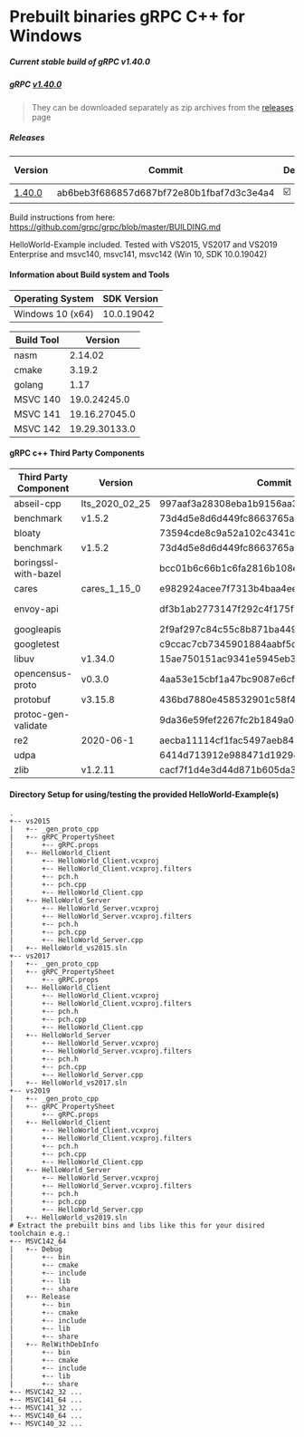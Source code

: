 # Prebuilt binaries gRPC C++ for Windows
##### Current stable build of gRPC v1.40.0
##### gRPC [v1.40.0](https://github.com/grpc/grpc/releases/tag/v1.40.0) 

> They can be downloaded separately as zip archives from the  [releases](https://github.com/thommyho/gRPC_windows/releases) page


##### Releases

| Version | Commit | Debug | Release  | RelWithDebInfo | MSVC142 32Bit | MSVC142 64Bit | MSVC141 32 Bit | MSVC141 64 Bit | MSVC140 32 Bit | MSVC140 64 Bit | Example |
|---------|------------|-------|----------|----------------|---------------|---------------|----------------|----------------|----------------|----------------|---------|
| [1.40.0 ](https://github.com/thommyho/gRPC_windows/releases/tag/v1.40.0) | ab6beb3f686857d687bf72e80b1fbaf7d3c3e4a4 | :ballot_box_with_check: | :ballot_box_with_check: | :ballot_box_with_check:              | :ballot_box_with_check:             | :ballot_box_with_check:             | :ballot_box_with_check:              | :ballot_box_with_check:              | :ballot_box_with_check:              | :ballot_box_with_check:              | :ballot_box_with_check:       |

Build instructions from here: https://github.com/grpc/grpc/blob/master/BUILDING.md

HelloWorld-Example included. Tested with VS2015, VS2017 and VS2019 Enterprise and msvc140, msvc141, msvc142 (Win 10, SDK 10.0.19042)

#### Information about Build system and Tools

| Operating System | SDK Version   |
|------------------|---------------|
| Windows 10 (x64) |  10.0.19042   |

| Build Tool       | Version        |
|------------------|----------------|
| nasm             | 2.14.02        |
| cmake            | 3.19.2         |
| golang           | 1.17           |
| MSVC 140         | 19.0.24245.0   |
| MSVC 141         | 19.16.27045.0  |
| MSVC 142         | 19.29.30133.0  |

#### gRPC c++ Third Party Components

| Third Party Component | Version        | Commit                                   | Link                                                       |
|-----------------------|----------------|------------------------------------------|------------------------------------------------------------|
| abseil-cpp            | lts_2020_02_25 | 997aaf3a28308eba1b9156aa35ab7bca9688e9f6 | https://github.com/abseil/abseil-cpp                       |
| benchmark             | v1.5.2         | 73d4d5e8d6d449fc8663765a42aa8aeeee844489 | https://github.com/google/benchmark                        |
| bloaty                |                | 73594cde8c9a52a102c4341c244c833aa61b9c06 | https://github.com/google/bloaty                           |
| benchmark             | v1.5.2         | 73d4d5e8d6d449fc8663765a42aa8aeeee844489 | https://github.com/google/benchmark                        |
| boringssl-with-bazel  |                | bcc01b6c66b1c6fa2816b108e50a544b757fbd7b | https://github.com/google/boringssl                        |
| cares                 | cares_1_15_0   | e982924acee7f7313b4baa4ee5ec000c5e373c30 | https://github.com/c-ares/c-ares                           |
| envoy-api             |                | df3b1ab2773147f292c4f175f790c35448328161 | https://github.com/envoyproxy/data-plane-api               |
| googleapis            |                | 2f9af297c84c55c8b871ba4495e01ade42476c92 | https://github.com/googleapis/googleapis                   |
| googletest            |                | c9ccac7cb7345901884aabf5d1a786cfa6e2f397 | https://github.com/google/googletest                       |
| libuv                 | v1.34.0        | 15ae750151ac9341e5945eb38f8982d59fb99201 | https://github.com/libuv/libuv                             |
| opencensus-proto      | v0.3.0         | 4aa53e15cbf1a47bc9087e6cfdca214c1eea4e89 | https://github.com/census-instrumentation/opencensus-proto |
| protobuf              | v3.15.8        | 436bd7880e458532901c58f4d9d1ea23fa7edd52 | https://github.com/google/protobuf                         | 
| protoc-gen-validate   |                | 9da36e59fef2267fc2b1849a05159e3ecdf24f3  | https://github.com/envoyproxy/protoc-gen-validate          |
| re2                   | 2020-06-1      | aecba11114cf1fac5497aeb844b6966106de3eb6 | https://github.com/google/re2                              |
| udpa                  |                | 6414d713912e988471d192940b62bf552b11793a | https://github.com/cncf/udpa                               |
| zlib                  | v1.2.11        | cacf7f1d4e3d44d871b605da3b647f07d718623f | https://github.com/madler/zlib                             |

#### Directory Setup for using/testing the provided HelloWorld-Example(s)

```console
.
+-- vs2015
|   +-- _gen_proto_cpp
|   +-- gRPC_PropertySheet
|       +-- gRPC.props
|   +-- HelloWorld_Client
|       +-- HelloWorld_Client.vcxproj
|       +-- HelloWorld_Client.vcxproj.filters
|       +-- pch.h
|       +-- pch.cpp
|       +-- HelloWorld_Client.cpp
|   +-- HelloWorld_Server
|       +-- HelloWorld_Server.vcxproj
|       +-- HelloWorld_Server.vcxproj.filters
|       +-- pch.h
|       +-- pch.cpp
|       +-- HelloWorld_Server.cpp
|   +-- HelloWorld_vs2015.sln
+-- vs2017
|   +-- _gen_proto_cpp
|   +-- gRPC_PropertySheet
|       +-- gRPC.props
|   +-- HelloWorld_Client
|       +-- HelloWorld_Client.vcxproj
|       +-- HelloWorld_Client.vcxproj.filters
|       +-- pch.h
|       +-- pch.cpp
|       +-- HelloWorld_Client.cpp
|   +-- HelloWorld_Server
|       +-- HelloWorld_Server.vcxproj
|       +-- HelloWorld_Server.vcxproj.filters
|       +-- pch.h
|       +-- pch.cpp
|       +-- HelloWorld_Server.cpp
|   +-- HelloWorld_vs2017.sln
+-- vs2019
|   +-- _gen_proto_cpp
|   +-- gRPC_PropertySheet
|       +-- gRPC.props
|   +-- HelloWorld_Client
|       +-- HelloWorld_Client.vcxproj
|       +-- HelloWorld_Client.vcxproj.filters
|       +-- pch.h
|       +-- pch.cpp
|       +-- HelloWorld_Client.cpp
|   +-- HelloWorld_Server
|       +-- HelloWorld_Server.vcxproj
|       +-- HelloWorld_Server.vcxproj.filters
|       +-- pch.h
|       +-- pch.cpp
|       +-- HelloWorld_Server.cpp
|   +-- HelloWorld_vs2019.sln
# Extract the prebuilt bins and libs like this for your disired toolchain e.g.:
+-- MSVC142_64
|   +-- Debug
|       +-- bin
|       +-- cmake
|       +-- include
|       +-- lib
|       +-- share
|   +-- Release
|       +-- bin
|       +-- cmake
|       +-- include
|       +-- lib
|       +-- share
|   +-- RelWithDebInfo
|       +-- bin
|       +-- cmake
|       +-- include
|       +-- lib
|       +-- share
+-- MSVC142_32 ...
+-- MSVC141_64 ...
+-- MSVC141_32 ...
+-- MSVC140_64 ...
+-- MSVC140_32 ...
```
